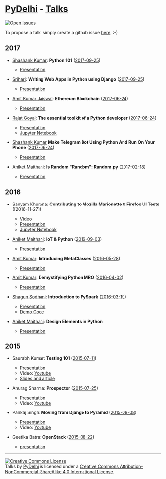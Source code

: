 [PyDelhi] - [Talks]
================
 [![Open Issues](https://img.shields.io/github/issues/pydelhi/talks.svg)](https://github.com/pydelhi/talks/issues?q=is%3Aopen+)

To propose a talk, simply create a github issue [here][new-talk-proposal]. :-)

## 2017

* [Shashank Kumar](https://github.com/realslimshanky): **Python 101** ([2017-09-25])
    * [Presentation](http://slides.com/realslimshanky/python101/)
    
* [Srihari](https://github.com/pythongiant): **Writing Web Apps in Python using Django** ([2017-09-25])
    * [Presentation](https://drive.google.com/open?id=1gGFqVwPkg-besPNui1bwETq68lLNDyIT)

* [Amit Kumar Jaiswal](http://amitkumarj441.github.io/): **Ethereum Blockchain** ([2017-06-24])
    * [Presentation](https://amitkumarj441.github.io/Presentation/Meetup/PyDelhi_17)

* [Rajat Goyal](http://rajat404.me/): **The essential toolkit of a Python developer** ([2017-06-24])
    * [Presentation](https://github.com/rajat404/talks/blob/master/essential_tools_python/essential_tools.pdf)
    * [Jupyter Notebook](https://github.com/rajat404/talks/blob/master/essential_tools_python/essential_tools.ipynb)

* [Shashank Kumar](http://shanky.xyz) **Make Telegram Bot Using Python And Run On Your Phone** ([2017-06-24])
    * [Presentation](http://slides.com/realslimshanky/tbotpython)

* [Aniket Maithani](http://www.aniketmaithani.net): **Is Random "Random": Random.py**  ([2017-02-18])
    * [Presentation](https://drive.google.com/file/d/0B3LQS5ZvGd69RjFDNUtWUkMwVVU/view?usp=sharing)

## 2016

* [Sanyam Khurana](http://www.sanyamkhurana.com/): **Contributing to Mozilla Marionette & Firefox UI Tests** ([2016-11-27])
    * [Video](https://www.youtube.com/watch?v=l1tZaud0GO4)
    * [Presentation](http://www.sanyamkhurana.com/marionette-intro/#/)
    * [Jupyter Notebook](https://github.com/CuriousLearner/marionette-intro/tree/gh-pages/jupyter_notebooks)

* [Aniket Maithani](http://www.aniketmaithani.net): **IoT & Python** ([2016-09-03])
    * [Presentation](https://drive.google.com/open?id=0B3LQS5ZvGd69YkMwUVdYcGRhckk)

* [Amit Kumar](http://iamit.in): **Introducing MetaClasses** ([2016-05-28])
    * [Presentation](http://slides.com/aktech/introducing-metaclasses-in-python#/)

* [Amit Kumar](http://iamit.in): **Demystifying Python MRO** ([2016-04-02])
    * [Presentation](http://slides.com/aktech/python-mro/#/)

* [Shagun Sodhani](https://shagunsodhani.in): **Introduction to PySpark** ([2016-03-19])
    * [Presentation](http://slides.com/shagunsodhani/introduction-to-pyspark/)
    * [Demo Code](http://bit.ly/PySpark)

* [Aniket Maithani](http://www.aniketmaithani.net): **Design Elements in Python** 
    * [Presentation](https://docs.google.com/presentation/d/1Z06eZiux55FPdTbTRaCvtZPLSqh8y1sMi3ztKfcmIBY/edit?usp=sharing)


## 2015
* Saurabh Kumar: **Testing 101** ([2015-07-11])
    * [Presentation](https://docs.google.com/presentation/d/1yesEE3ScAsJ3L8AkNMTvEZfOcblBkyVVu1JG0KeCG-4/edit?usp=sharing)
    * Video: [Youtube](https://www.youtube.com/watch?v=_pX8LaMKNBk)
    * [Slides and article](http://bit.ly/testing-101)

* Anurag Sharma: __Prospector__ ([2015-07-25])
    * [Presentation](http://bit.ly/prospector-talk)
    * Video: [Youtube](https://www.youtube.com/watch?v=CnUvdSusebE)

* Pankaj Singh: __Moving from Django to Pyramid__ ([2015-08-08])
    * [Presentation](http://bit.ly/django2pyramid)
    * Video: [Youtube](https://www.youtube.com/watch?v=a2Llc1EGGA4)

* Geetika Batra: **OpenStack** ([2015-08-22])
    * [presentation](https://docs.google.com/presentation/d/1vEOhqBLpqVXEoAQkgAFc0xim7myHLnZpFh_7lv567as/edit?usp=sharing)

[2017-09-25]: https://www.meetup.com/pydelhi/events/lvkpknywpbhc/
[2017-06-24]: https://www.meetup.com/pydelhi/events/238176680/
[2017-02-18]: https://www.meetup.com/pydelhi/events/pkdrklywdbxb/
[2016-09-03]: https://www.meetup.com/pydelhi/events/226342885/
[2016-05-28]: http://www.meetup.com/pydelhi/events/226342855/
[2016-04-02]: http://www.meetup.com/pydelhi/events/226049223/
[2016-03-19]: http://www.meetup.com/pydelhi/events/226049222/
[2015-08-08]: http://www.meetup.com/pydelhi/events/224203701/
[2015-07-25]: http://www.meetup.com/pydelhi/events/223938944/
[2015-07-11]: http://www.meetup.com/pydelhi/events/223783592/
[2015-07-11]: http://www.meetup.com/pydelhi/events/223783592/
[2015-08-22]: http://www.meetup.com/pydelhi/events/224668752/

[PyDelhi]: https://pydelhi.org/
[Talks]: https://pydelhi.org/talks/
[new-talk-proposal]: https://github.com/pydelhi/talks/issues/new?title=Proposal:%20%3Ctitle%3E&body=%3Cdescription%3E

---

<a rel="license" href="http://creativecommons.org/licenses/by-nc-sa/4.0/"><img alt="Creative Commons License" style="border-width:0" src="https://i.creativecommons.org/l/by-nc-sa/4.0/88x31.png" /></a><br /><span xmlns:dct="http://purl.org/dc/terms/" href="http://purl.org/dc/dcmitype/MovingImage" property="dct:title" rel="dct:type">Talks</span> by <a xmlns:cc="http://creativecommons.org/ns#" href="https://pydelhi.org" property="cc:attributionName" rel="cc:attributionURL">PyDelhi</a> is licensed under a <a rel="license" href="http://creativecommons.org/licenses/by-nc-sa/4.0/">Creative Commons Attribution-NonCommercial-ShareAlike 4.0 International License</a>.
